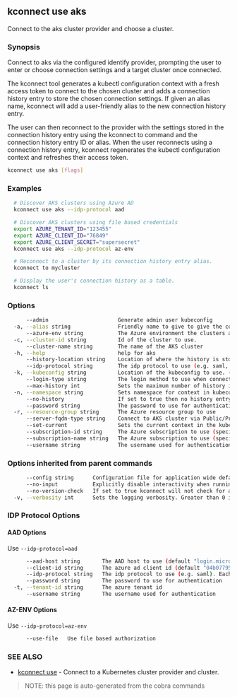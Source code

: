 ## kconnect use aks

Connect to the aks cluster provider and choose a cluster.

### Synopsis


Connect to aks via the configured identify provider, prompting the user to enter
or choose connection settings and a target cluster once connected.

The kconnect tool generates a kubectl configuration context with a fresh access
token to connect to the chosen cluster and adds a connection history entry to
store the chosen connection settings.  If given an alias name, kconnect will add
a user-friendly alias to the new connection history entry.

The user can then reconnect to the provider with the settings stored in the
connection history entry using the kconnect to command and the connection history
entry ID or alias.  When the user reconnects using a connection history entry,
kconnect regenerates the kubectl configuration context and refreshes their access
token.


```bash
kconnect use aks [flags]
```

### Examples

```bash
  # Discover AKS clusters using Azure AD
  kconnect use aks --idp-protocol aad

  # Discover AKS clusters using file based credentials
  export AZURE_TENANT_ID="123455"
  export AZURE_CLIENT_ID="76849"
  export AZURE_CLIENT_SECRET="supersecret"
  kconnect use aks --idp-protocol az-env

  # Reconnect to a cluster by its connection history entry alias.
  kconnect to mycluster

  # Display the user's connection history as a table.
  kconnect ls

```

### Options

```bash
      --admin                      Generate admin user kubeconfig
  -a, --alias string               Friendly name to give to give the connection
      --azure-env string           The Azure environment the clusters are in. Possible values: public,china,usgov,stack (default "public")
  -c, --cluster-id string          Id of the cluster to use.
      --cluster-name string        The name of the AKS cluster
  -h, --help                       help for aks
      --history-location string    Location of where the history is stored. (default "$HOME/.kconnect/history.yaml")
      --idp-protocol string        The idp protocol to use (e.g. saml, aad). See flags additional flags for the protocol.
  -k, --kubeconfig string          Location of the kubeconfig to use. (default "$HOME/.kube/config")
      --login-type string          The login method to use when connecting to the AKS cluster as a non-admin. Possible values: devicecode,spn,ropc,msi,token (default "devicecode")
      --max-history int            Sets the maximum number of history items to keep (default 100)
  -n, --namespace string           Sets namespace for context in kubeconfig
      --no-history                 If set to true then no history entry will be written
      --password string            The password to use for authentication
  -r, --resource-group string      The Azure resource group to use
      --server-fqdn-type string    Connect to AKS cluster via Public/Private FQDN (default "public")
      --set-current                Sets the current context in the kubeconfig to the selected cluster (default true)
      --subscription-id string     The Azure subscription to use (specified by ID)
      --subscription-name string   The Azure subscription to use (specified by name)
      --username string            The username used for authentication
```

### Options inherited from parent commands

```bash
      --config string      Configuration file for application wide defaults. (default "$HOME/.kconnect/config.yaml")
      --no-input           Explicitly disable interactivity when running in a terminal
      --no-version-check   If set to true kconnect will not check for a newer version
  -v, --verbosity int      Sets the logging verbosity. Greater than 0 is debug and greater than 9 is trace.
```

### IDP Protocol Options

#### AAD Options

Use `--idp-protocol=aad`

```bash
      --aad-host string       The AAD host to use (default "login.microsoftonline.com")
      --client-id string      The azure ad client id (default "04b07795-8ddb-461a-bbee-02f9e1bf7b46")
      --idp-protocol string   The idp protocol to use (e.g. saml). Each protocol has its own flags.
      --password string       The password to use for authentication
  -t, --tenant-id string      The azure tenant id
      --username string       The username used for authentication
```

#### AZ-ENV Options

Use `--idp-protocol=az-env`

```bash
      --use-file   Use file based authorization
```

### SEE ALSO

* [kconnect use](use.md)	 - Connect to a Kubernetes cluster provider and cluster.


> NOTE: this page is auto-generated from the cobra commands
